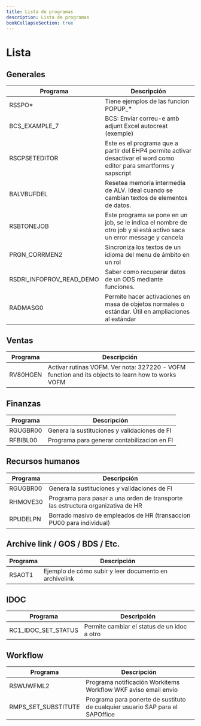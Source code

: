 ```yaml
---
title: Lista de programas
description: Lista de programas
bookCollapseSection: true
---
```


# Lista

## Generales

Programa | Descripción
--------|--------
RSSPO* | Tiene ejemplos de las funcion POPUP_*
BCS_EXAMPLE_7 |	BCS: Enviar correu-e amb adjunt Excel autocreat (exemple)
RSCPSETEDITOR | Este es el programa que a partir del EHP4 permite activar desactivar el word como editor para smartforms y sapscript
BALVBUFDEL | Resetea memoria intermedia de ALV. Ideal cuando se cambian textos de elementos de datos.
RSBTONEJOB | Este programa se pone en un job, se le indica el nombre de otro job y si está activo saca un error message y cancela
PRGN_CORRMEN2 | Sincroniza los textos de un idioma del menu de ámbito en un rol
RSDRI_INFOPROV_READ_DEMO | Saber como recuperar datos de un ODS mediante funciones.
RADMASG0 | Permite hacer activaciones en masa de objetos normales o estándar. Útil en ampliaciones al estándar

## Ventas

Programa | Descripción
--------|--------
RV80HGEN | Activar rutinas VOFM. Ver nota: 327220 - VOFM function and its objects to learn how to works VOFM

## Finanzas

Programa | Descripción
--------|--------
RGUGBR00 | Genera la sustituciones y validaciones de FI
RFBIBL00 | Programa para generar contabilizacion en FI

## Recursos humanos

Programa | Descripción
--------|--------
RGUGBR00 | Genera la sustituciones y validaciones de FI
RHMOVE30 | Programa para pasar a una orden de transporte las estructura organizativa de HR
RPUDELPN | Borrado masivo de empleados de HR (transaccion PU00 para individual)

## Archive link / GOS / BDS / Etc.

Programa | Descripción
--------|--------
RSAOT1 | Ejemplo de cómo subir y leer documento en archivelink

## IDOC

Programa | Descripción
--------|--------
RC1_IDOC_SET_STATUS | Permite cambiar el status de un idoc a otro

## Workflow

Programa | Descripción
--------|--------
RSWUWFML2 |	Programa notificación Workitems Workflow WKF aviso email envío
RMPS_SET_SUBSTITUTE | Programa para ponerte de sustituto de cualquier usuario SAP para el SAPOffice